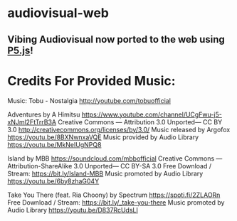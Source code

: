 # audiovisual-web
## Vibing Audiovisual now ported to the web using [P5.js](https://p5js.org/)!

# Credits For Provided Music:
Music: Tobu - Nostalgia
http://youtube.com/tobuofficial

Adventures by A Himitsu https://www.youtube.com/channel/UCgFwu-j5-xNJml2FtTrrB3A 
Creative Commons — Attribution 3.0 Unported— CC BY 3.0 http://creativecommons.org/licenses/by/3.0/ 
Music released by Argofox https://youtu.be/8BXNwnxaVQE 
Music provided by Audio Library https://youtu.be/MkNeIUgNPQ8

Island by MBB https://soundcloud.com/mbbofficial
Creative Commons — Attribution-ShareAlike 3.0 Unported— CC BY-SA 3.0
Free Download / Stream: https://bit.ly/Island-MBB
Music promoted by Audio Library https://youtu.be/6by8zhaG04Y

Take You There (feat. Ria Choony) by Spectrum https://spoti.fi/2ZLAORn
Free Download / Stream: https://bit.ly/_take-you-there
Music promoted by Audio Library https://youtu.be/D837RcUdsLI
